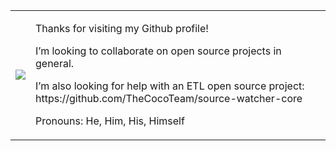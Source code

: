 <table cellspacing="0" cellpadding="0">
  <tr>
    <td>
      <img src="https://i.giphy.com/media/hWGI9TQGsKsdBcxRi5/giphy-downsized-large.gif" />
    </td>
    <td>
      <p>Thanks for visiting my Github profile!</p>
      <p>I’m looking to collaborate on open source projects in general.</p>
      <p>I’m also looking for help with an ETL open source project: https://github.com/TheCocoTeam/source-watcher-core</p>
      <p>Pronouns: He, Him, His, Himself</p>
    </td>
  </tr>
  <!--
  <tr>
    <td colspan="2">
      <img alt=":)" src="https://github-home-page.herokuapp.com#1" />
    </td>
  </tr>
  -->
</table>
